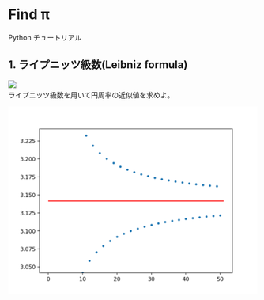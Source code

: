 # Find π
Python チュートリアル

## 1. ライプニッツ級数(Leibniz formula)
![](https://wikimedia.org/api/rest_v1/media/math/render/svg/b7cd66a2cfdbb199966e2b3c13ca7e0f5f87a67d)  
ライプニッツ級数を用いて円周率の近似値を求めよ。

![](https://github.com/shinonome-inc/python-basic/blob/master/img/Leibniz.png)
